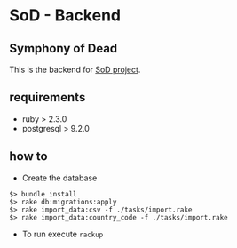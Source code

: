 # SoD - Backend
## Symphony of Dead

This is the backend for [SoD project](https://github.com/diablourbano/sod).

## requirements

- ruby > 2.3.0
- postgresql > 9.2.0

## how to

- Create the database

```
$> bundle install
$> rake db:migrations:apply
$> rake import_data:csv -f ./tasks/import.rake
$> rake import_data:country_code -f ./tasks/import.rake
```

- To run execute ```rackup```

